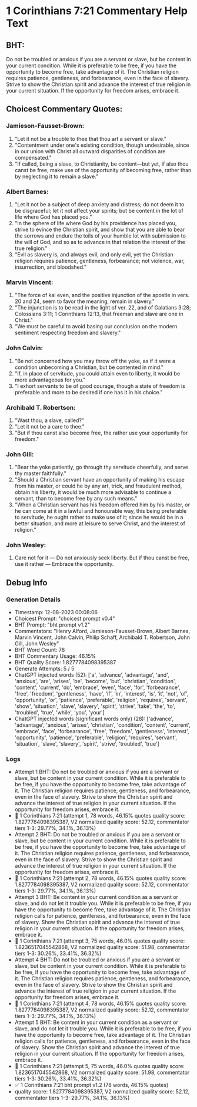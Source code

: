# 1 Corinthians 7:21 Commentary Help Text

## BHT:
Do not be troubled or anxious if you are a servant or slave, but be content in your current condition. While it is preferable to be free, if you have the opportunity to become free, take advantage of it. The Christian religion requires patience, gentleness, and forbearance, even in the face of slavery. Strive to show the Christian spirit and advance the interest of true religion in your current situation. If the opportunity for freedom arises, embrace it.

## Choicest Commentary Quotes:
### Jamieson-Fausset-Brown:
1. "Let it not be a trouble to thee that thou art a servant or slave."
2. "Contentment under one's existing condition, though undesirable, since in our union with Christ all outward disparities of condition are compensated."
3. "If called, being a slave, to Christianity, be content—but yet, if also thou canst be free, make use of the opportunity of becoming free, rather than by neglecting it to remain a slave."

### Albert Barnes:
1. "Let it not be a subject of deep anxiety and distress; do not deem it to be disgraceful; let it not affect your spirits; but be content in the lot of life where God has placed you."
2. "In the sphere of life where God by his providence has placed you, strive to evince the Christian spirit, and show that you are able to bear the sorrows and endure the toils of your humble lot with submission to the will of God, and so as to advance in that relation the interest of the true religion."
3. "Evil as slavery is, and always evil, and only evil, yet the Christian religion requires patience, gentleness, forbearance; not violence, war, insurrection, and bloodshed."

### Marvin Vincent:
1. "The force of kai even, and the positive injunction of the apostle in vers. 20 and 24, seem to favor the meaning, remain in slavery."
2. "The injunction is to be read in the light of ver. 22, and of Galatians 3:28; Colossians 3:11; 1 Corinthians 12:13, that freeman and slave are one in Christ."
3. "We must be careful to avoid basing our conclusion on the modern sentiment respecting freedom and slavery."

### John Calvin:
1. "Be not concerned how you may throw off the yoke, as if it were a condition unbecoming a Christian, but be contented in mind."
2. "If, in place of servitude, you could attain even to liberty, it would be more advantageous for you."
3. "I exhort servants to be of good courage, though a state of freedom is preferable and more to be desired if one has it in his choice."

### Archibald T. Robertson:
1. "Wast thou, a slave, called?"
2. "Let it not be a care to thee."
3. "But if thou canst also become free, the rather use your opportunity for freedom."

### John Gill:
1. "Bear the yoke patiently, go through thy servitude cheerfully, and serve thy master faithfully."
2. "Should a Christian servant have an opportunity of making his escape from his master, or could he by any art, trick, and fraudulent method, obtain his liberty, it would be much more advisable to continue a servant, than to become free by any such means."
3. "When a Christian servant has his freedom offered him by his master, or he can come at it in a lawful and honourable way, this being preferable to servitude, he ought rather to make use of it; since he would be in a better situation, and more at leisure to serve Christ, and the interest of religion."

### John Wesley:
1. Care not for it — Do not anxiously seek liberty.
But if thou canst be free, use it rather — Embrace the opportunity.



## Debug Info
### Generation Details
- Timestamp: 12-08-2023 00:08:06
- Choicest Prompt: "choicest prompt v0.4"
- BHT Prompt: "bht prompt v1.2"
- Commentators: "Henry Alford, Jamieson-Fausset-Brown, Albert Barnes, Marvin Vincent, John Calvin, Philip Schaff, Archibald T. Robertson, John Gill, John Wesley"
- BHT Word Count: 78
- BHT Commentary Usage: 46.15%
- BHT Quality Score: 1.8277784098395387
- Generate Attempts: 5 / 5
- ChatGPT injected words (52):
	['a', 'advance', 'advantage', 'and', 'anxious', 'are', 'arises', 'be', 'become', 'but', 'christian', 'condition', 'content', 'current', 'do', 'embrace', 'even', 'face', 'for', 'forbearance', 'free', 'freedom', 'gentleness', 'have', 'if', 'in', 'interest', 'is', 'it', 'not', 'of', 'opportunity', 'or', 'patience', 'preferable', 'religion', 'requires', 'servant', 'show', 'situation', 'slave', 'slavery', 'spirit', 'strive', 'take', 'the', 'to', 'troubled', 'true', 'while', 'you', 'your']
- ChatGPT injected words (significant words only) (28):
	['advance', 'advantage', 'anxious', 'arises', 'christian', 'condition', 'content', 'current', 'embrace', 'face', 'forbearance', 'free', 'freedom', 'gentleness', 'interest', 'opportunity', 'patience', 'preferable', 'religion', 'requires', 'servant', 'situation', 'slave', 'slavery', 'spirit', 'strive', 'troubled', 'true']

### Logs
- Attempt 1 BHT: Do not be troubled or anxious if you are a servant or slave, but be content in your current condition. While it is preferable to be free, if you have the opportunity to become free, take advantage of it. The Christian religion requires patience, gentleness, and forbearance, even in the face of slavery. Strive to show the Christian spirit and advance the interest of true religion in your current situation. If the opportunity for freedom arises, embrace it.
- 🔄 1 Corinthians 7:21 (attempt 1, 78 words, 46.15% quotes quality score: 1.8277784098395387, V2 normalized quality score: 52.12, commentator tiers 1-3: 29.77%, 34.1%, 36.13%)
- Attempt 2 BHT: Do not be troubled or anxious if you are a servant or slave, but be content in your current condition. While it is preferable to be free, if you have the opportunity to become free, take advantage of it. The Christian religion requires patience, gentleness, and forbearance, even in the face of slavery. Strive to show the Christian spirit and advance the interest of true religion in your current situation. If the opportunity for freedom arises, embrace it.
- 🔄 1 Corinthians 7:21 (attempt 2, 78 words, 46.15% quotes quality score: 1.8277784098395387, V2 normalized quality score: 52.12, commentator tiers 1-3: 29.77%, 34.1%, 36.13%)
- Attempt 3 BHT: Be content in your current condition as a servant or slave, and do not let it trouble you. While it is preferable to be free, if you have the opportunity to become free, take advantage of it. The Christian religion calls for patience, gentleness, and forbearance, even in the face of slavery. Show the Christian spirit and advance the interest of true religion in your current situation. If the opportunity for freedom arises, embrace it.
- 🔄 1 Corinthians 7:21 (attempt 3, 75 words, 46.0% quotes quality score: 1.8236517045542868, V2 normalized quality score: 51.98, commentator tiers 1-3: 30.26%, 33.41%, 36.32%)
- Attempt 4 BHT: Do not be troubled or anxious if you are a servant or slave, but be content in your current condition. While it is preferable to be free, if you have the opportunity to become free, take advantage of it. The Christian religion requires patience, gentleness, and forbearance, even in the face of slavery. Strive to show the Christian spirit and advance the interest of true religion in your current situation. If the opportunity for freedom arises, embrace it.
- 🔄 1 Corinthians 7:21 (attempt 4, 78 words, 46.15% quotes quality score: 1.8277784098395387, V2 normalized quality score: 52.12, commentator tiers 1-3: 29.77%, 34.1%, 36.13%)
- Attempt 5 BHT: Be content in your current condition as a servant or slave, and do not let it trouble you. While it is preferable to be free, if you have the opportunity to become free, take advantage of it. The Christian religion calls for patience, gentleness, and forbearance, even in the face of slavery. Show the Christian spirit and advance the interest of true religion in your current situation. If the opportunity for freedom arises, embrace it.
- 🔄 1 Corinthians 7:21 (attempt 5, 75 words, 46.0% quotes quality score: 1.8236517045542868, V2 normalized quality score: 51.98, commentator tiers 1-3: 30.26%, 33.41%, 36.32%)
- ✅ 1 Corinthians 7:21 bht prompt v1.2 (78 words, 46.15% quotes)
- quality score: 1.8277784098395387, V2 normalized quality score: 52.12, commentator tiers 1-3: 29.77%, 34.1%, 36.13%)
